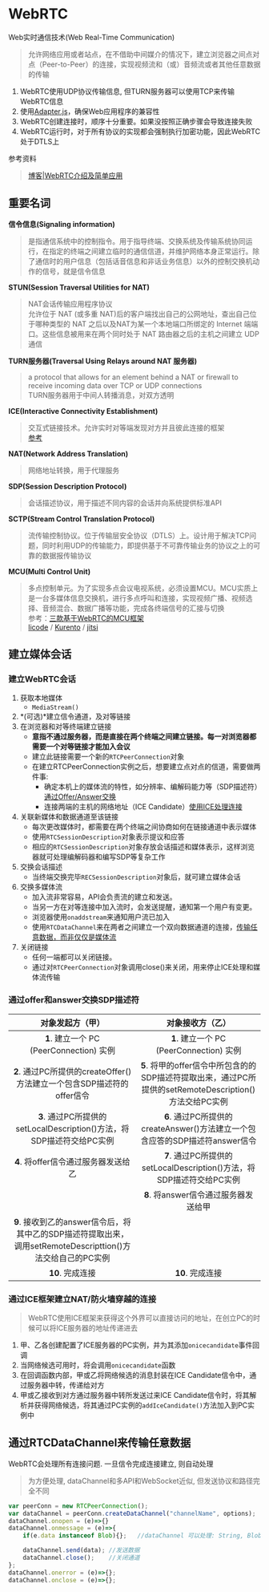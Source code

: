 # WebRTC
Web实时通信技术(Web Real-Time Communication)<br>
> 允许网络应用或者站点，在不借助中间媒介的情况下，建立浏览器之间点对点（Peer-to-Peer）的连接，实现视频流和（或）音频流或者其他任意数据的传输

1. WebRTC使用UDP协议传输信息, 但TURN服务器可以使用TCP来传输WebRTC信息
2. 使用[Adapter.js](https://github.com/webrtcHacks/adapter)，确保Web应用程序的兼容性
3. WebRTC创建连接时，顺序十分重要。如果没按照正确步骤会导致连接失败
4. WebRTC运行时，对于所有协议的实现都会强制执行加密功能，因此WebRTC处于DTLS上

参考资料<br>
> [博客|WebRTC介绍及简单应用](https://www.cnblogs.com/vipzhou/p/7994927.html)

## 重要名词
**信令信息(Signaling information)**
> 是指通信系统中的控制指令。用于指导终端、交换系统及传输系统协同运行，在指定的终端之间建立临时的通信信道，并维护网络本身正常运行。除了通信时的用户信息（包括话音信息和非话业务信息）以外的控制交换机动作的信号，就是信令信息

**STUN(Session Traversal Utilities for NAT)**
> NAT会话传输应用程序协议<br>
> 允许位于 NAT (或多重 NAT)后的客户端找出自己的公网地址，查出自己位于哪种类型的 NAT 之后以及NAT为某一个本地端口所绑定的 Internet 端端口。这些信息被用来在两个同时处于 NAT 路由器之后的主机之间建立 UDP 通信

**TURN服务器(Traversal Using Relays around NAT 服务器)**
> a protocol that allows for an element behind a NAT or firewall to receive incoming data over TCP or UDP connections<br>
> TURN服务器用于中间人转播消息，对双方透明

**ICE(Interactive Connectivity Establishment)**
> 交互式链接技术。允许实时对等端发现对方并且彼此连接的框架<br>
> [参考](https://webrtc.org.cn/three-things-about-ice/)

**NAT(Network Address Translation)**
> 网络地址转换，用于代理服务

**SDP(Session Description Protocol)**
> 会话描述协议，用于描述不同内容的会话并向系统提供标准API

**SCTP(Stream Control Translation Protocol)**
> 流传输控制协议。位于传输层安全协议（DTLS）上。设计用于解决TCP问题，同时利用UDP的传输能力，即提供基于不可靠传输业务的协议之上的可靠的数据报传输协议

**MCU(Multi Control Unit)**
> 多点控制单元。为了实现多点会议电视系统，必须设置MCU。MCU实质上是一台多媒体信息交换机，进行多点呼叫和连接，实现视频广播、视频选择、音频混合、数据广播等功能，完成各终端信号的汇接与切换<br>
> 参考：[三款基于WebRTC的MCU框架](#https://blog.csdn.net/xiaoluer/article/details/79088416)<br>
> [licode](#https://github.com/lynckia/licode) / [Kurento](#https://github.com/Kurento) / [jitsi](#https://github.com/jitsi)

## 建立媒体会话
### 建立WebRTC会话
1. 获取本地媒体
    + `MediaStream()`
2. *(可选)*建立信令通道，及对等链接
2. 在浏览器和对等终端建立链接
    + **意指不通过服务器，而是直接在两个终端之间建立链接。每一对浏览器都需要一个对等链接才能加入会议**
    + 建立此链接需要一个新的`RTCPeerConnection`对象
    + 在建立RTCPeerConnection实例之后，想要建立点对点的信道，需要做两件事: 
        * 确定本机上的媒体流的特性，如分辨率、编解码能力等（SDP描述符）[通过Offer/Answer交换](#changeSDP)
        * 连接两端的主机的网络地址（ICE Candidate）[使用ICE处理连接](#iceHandle)
3. 关联新媒体和数据通道至该链接
    + 每次更改媒体时，都需要在两个终端之间协商如何在链接通道中表示媒体
    + 使用`RTCSessionDescription`对象表示提议和应答
    + 相应的`RTCSessionDescription`对象存放会话描述和媒体表示，这样浏览器就可处理编解码器和编写SDP等复杂工作
4. 交换会话描述
    + 当终端交换完毕`RECSessionDescription`对象后，就可建立媒体会话
5. 交换多媒体流
    + 加入流非常容易，API会负责流的建立和发送。
    + 当另一方在对等连接中加入流时，会发送提醒，通知第一个用户有变更。
    + 浏览器使用`onaddstream`来通知用户流已加入
    + 使用`RTCDataChannel`来在两者之间建立一个双向数据通道的连接，[传输任意数据，而非仅仅是媒体流](#dataChannel)
6. 关闭链接
    + 任何一端都可以关闭链接。
    + 通过对`RTCPeerConnection`对象调用close()来关闭，用来停止ICE处理和媒体流传输

### <span id="changeSDP">通过offer和answer交换SDP描述符</span>
| 对象发起方（甲） | 对象接收方（乙）|
|:-:|:-:|
| **1**. 建立一个 PC (PeerConnection) 实例 | **1**. 建立一个 PC (PeerConnection) 实例 |
| **2**. 通过PC所提供的createOffer()方法建立一个包含SDP描述符的offer信令| **5**. 将甲的offer信令中所包含的的SDP描述符提取出来，通过PC所提供的setRemoteDescription()方法交给PC实例|
| **3**. 通过PC所提供的setLocalDescription()方法，将SDP描述符交给PC实例| **6**. 通过PC所提供的createAnswer()方法建立一个包含应答的SDP描述符answer信令|
| **4**. 将offer信令通过服务器发送给乙| **7**. 通过PC所提供的setLocalDescription()方法，将SDP描述符交给PC实例|
| | **8**. 将answer信令通过服务器发送给甲|
| **9**. 接收到乙的answer信令后，将其中乙的SDP描述符提取出来，调用setRemoteDescripttion()方法交给自己的PC实例| |
| **10**. 完成连接 | **10**. 完成连接 |

### <span id="iceHandle">通过ICE框架建立NAT/防火墙穿越的连接</span>
> WebRTC使用ICE框架来获得这个外界可以直接访问的地址，在创立PC的时候可以将ICE服务器的地址传递进去

1. 甲、乙各创建配置了ICE服务器的PC实例，并为其添加`onicecandidate`事件回调
2. 当网络候选可用时，将会调用`onicecandidate`函数
3. 在回调函数内部，甲或乙将网络候选的消息封装在ICE Candidate信令中，通过服务器中转，传递给对方
4. 甲或乙接收到对方通过服务器中转所发送过来ICE Candidate信令时，将其解析并获得网络候选，将其通过PC实例的`addIceCandidate()`方法加入到PC实例中

## <span id="dataChannel">通过RTCDataChannel来传输任意数据</span>
WebRTC会处理所有连接问题. 一旦信令完成连接建立, 则自动处理

> 为方便处理, dataChannel和多API和WebSocket近似, 但发送协议和路径完全不同

```js
var peerConn = new RTCPeerConnection();
var dataChannel = peerConn.createDataChannel("channelName", options);
dataChannel.onopen = (e)=>{}
dataChannel.onmessage = (e)=>{
    if(e.data instanceof Blob){};   //dataChannel 可以处理: String, Blob, ArrayBuffer, ArrayBufferView

    dataChannel.send(data); //发送数据
    dataChannel.close();    //关闭通道
};
dataChannel.onerror = (e)=>{};
dataChannel.onclose = (e)=>{};
```
